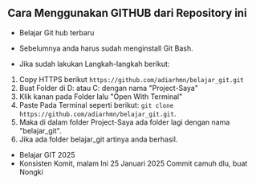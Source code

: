 ## Cara Menggunakan GITHUB dari Repository ini

- Belajar Git hub terbaru
- Sebelumnya anda harus sudah menginstall Git Bash.



- Jika sudah lakukan Langkah-langkah berikut:

1. Copy HTTPS berikut `https://github.com/adiarhmn/belajar_git.git`
2. Buat Folder di D: atau C: dengan nama "Project-Saya"
3. Klik kanan pada Folder lalu "Open With Terminal"
4. Paste Pada Terminal seperti berikut:
   `git clone https://github.com/adiarhmn/belajar_git.git`.
5. Maka di dalam folder Project-Saya ada folder lagi dengan nama "belajar_git".
6. Jika ada folder belajar_git artinya anda berhasil.


- Belajar GIT 2025
- Konsisten Komit, malam Ini 25 Januari 2025 Commit camuh dlu, buat Nongki
